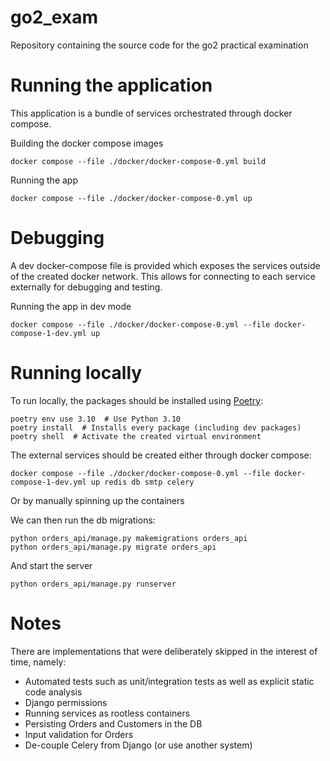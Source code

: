 # go2_exam
Repository containing the source code for the go2 practical examination

# Running the application
This application is a bundle of services orchestrated through docker compose.

Building the docker compose images

`docker compose --file ./docker/docker-compose-0.yml build`

Running the app

`docker compose --file ./docker/docker-compose-0.yml up`

# Debugging
A dev docker-compose file is provided which exposes the services outside of the created docker network. This allows for connecting to each service externally for debugging and testing.

Running the app in dev mode

`docker compose --file ./docker/docker-compose-0.yml --file docker-compose-1-dev.yml up`

# Running locally
To run locally, the packages should be installed using [Poetry](https://python-poetry.org/):

```
poetry env use 3.10  # Use Python 3.10
poetry install  # Installs every package (including dev packages)
poetry shell  # Activate the created virtual environment
```

The external services should be created either through docker compose:

`docker compose --file ./docker/docker-compose-0.yml --file docker-compose-1-dev.yml up redis db smtp celery`

Or by manually spinning up the containers

We can then run the db migrations:
```
python orders_api/manage.py makemigrations orders_api
python orders_api/manage.py migrate orders_api
```

And start the server

`python orders_api/manage.py runserver`

# Notes
There are implementations that were deliberately skipped in the interest of time, namely:
- Automated tests such as unit/integration tests as well as explicit static code analysis
- Django permissions
- Running services as rootless containers
- Persisting Orders and Customers in the DB
- Input validation for Orders
- De-couple Celery from Django (or use another system)